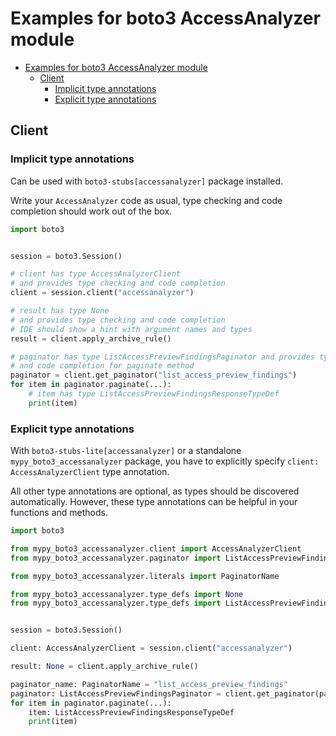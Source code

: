 <a id="examples-for-boto3-accessanalyzer-module"></a>

# Examples for boto3 AccessAnalyzer module

- [Examples for boto3 AccessAnalyzer module](#examples-for-boto3-accessanalyzer-module)
  - [Client](#client)
    - [Implicit type annotations](#implicit-type-annotations)
    - [Explicit type annotations](#explicit-type-annotations)

<a id="client"></a>

## Client

<a id="implicit-type-annotations"></a>

### Implicit type annotations

Can be used with `boto3-stubs[accessanalyzer]` package installed.

Write your `AccessAnalyzer` code as usual, type checking and code completion
should work out of the box.

```python
import boto3


session = boto3.Session()

# client has type AccessAnalyzerClient
# and provides type checking and code completion
client = session.client("accessanalyzer")

# result has type None
# and provides type checking and code completion
# IDE should show a hint with argument names and types
result = client.apply_archive_rule()

# paginator has type ListAccessPreviewFindingsPaginator and provides type checking
# and code completion for paginate method
paginator = client.get_paginator("list_access_preview_findings")
for item in paginator.paginate(...):
    # item has type ListAccessPreviewFindingsResponseTypeDef
    print(item)
```

<a id="explicit-type-annotations"></a>

### Explicit type annotations

With `boto3-stubs-lite[accessanalyzer]` or a standalone
`mypy_boto3_accessanalyzer` package, you have to explicitly specify
`client: AccessAnalyzerClient` type annotation.

All other type annotations are optional, as types should be discovered
automatically. However, these type annotations can be helpful in your functions
and methods.

```python
import boto3

from mypy_boto3_accessanalyzer.client import AccessAnalyzerClient
from mypy_boto3_accessanalyzer.paginator import ListAccessPreviewFindingsPaginator

from mypy_boto3_accessanalyzer.literals import PaginatorName

from mypy_boto3_accessanalyzer.type_defs import None
from mypy_boto3_accessanalyzer.type_defs import ListAccessPreviewFindingsResponseTypeDef


session = boto3.Session()

client: AccessAnalyzerClient = session.client("accessanalyzer")

result: None = client.apply_archive_rule()

paginator_name: PaginatorName = "list_access_preview_findings"
paginator: ListAccessPreviewFindingsPaginator = client.get_paginator(paginator_name)
for item in paginator.paginate(...):
    item: ListAccessPreviewFindingsResponseTypeDef
    print(item)
```
